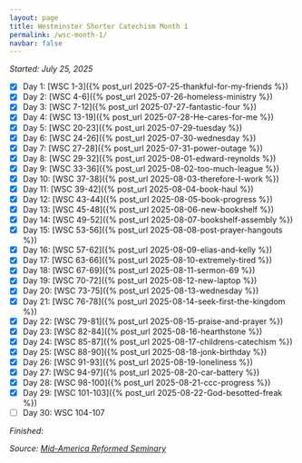```yaml
---
layout: page
title: Westminster Shorter Catechism Month 1
permalink: /wsc-month-1/
navbar: false
---
```


*Started: July 25, 2025*

- [x] Day 1: [WSC 1-3]({% post_url 2025-07-25-thankful-for-my-friends %})
- [x] Day 2: [WSC 4-6]({% post_url 2025-07-26-homeless-ministry %})
- [x] Day 3: [WSC 7-12]({% post_url 2025-07-27-fantastic-four %})
- [x] Day 4: [WSC 13-19]({% post_url 2025-07-28-He-cares-for-me %})
- [x] Day 5: [WSC 20-23]({% post_url 2025-07-29-tuesday %})
- [x] Day 6: [WSC 24-26]({% post_url 2025-07-30-wednesday %})
- [x] Day 7: [WSC 27-28]({% post_url 2025-07-31-power-outage %})
- [x] Day 8: [WSC 29-32]({% post_url 2025-08-01-edward-reynolds %})
- [x] Day 9: [WSC 33-36]({% post_url 2025-08-02-too-much-league %})
- [x] Day 10: [WSC 37-38]({% post_url 2025-08-03-therefore-I-work %})
- [x] Day 11: [WSC 39-42]({% post_url 2025-08-04-book-haul %})
- [x] Day 12: [WSC 43-44]({% post_url 2025-08-05-book-progress %})
- [x] Day 13: [WSC 45-48]({% post_url 2025-08-06-new-bookshelf %})
- [x] Day 14: [WSC 49-52]({% post_url 2025-08-07-bookshelf-assembly %})
- [x] Day 15: [WSC 53-56]({% post_url 2025-08-08-post-prayer-hangouts %})
- [x] Day 16: [WSC 57-62]({% post_url 2025-08-09-elias-and-kelly %})
- [x] Day 17: [WSC 63-66]({% post_url 2025-08-10-extremely-tired %})
- [x] Day 18: [WSC 67-69]({% post_url 2025-08-11-sermon-69 %})
- [x] Day 19: [WSC 70-72]({% post_url 2025-08-12-new-laptop %})
- [x] Day 20: [WSC 73-75]({% post_url 2025-08-13-wednesday %})
- [x] Day 21: [WSC 76-78]({% post_url 2025-08-14-seek-first-the-kingdom %})
- [x] Day 22: [WSC 79-81]({% post_url 2025-08-15-praise-and-prayer %})
- [x] Day 23: [WSC 82-84]({% post_url 2025-08-16-hearthstone %})
- [x] Day 24: [WSC 85-87]({% post_url 2025-08-17-childrens-catechism %})
- [x] Day 25: [WSC 88-90]({% post_url 2025-08-18-jonk-birthday %})
- [x] Day 26: [WSC 91-93]({% post_url 2025-08-19-loneliness %})
- [x] Day 27: [WSC 94-97]({% post_url 2025-08-20-car-battery %})
- [x] Day 28: [WSC 98-100]({% post_url 2025-08-21-ccc-progress %})
- [x] Day 29: [WSC 101-103]({% post_url 2025-08-22-God-besotted-freak %})
- [ ] Day 30: WSC 104-107

*Finished:*

*Source:* [*Mid-America Reformed Seminary*](https://s3.us-west-1.amazonaws.com/blog.swang.cloud/reformed-standards-monthly.pdf)